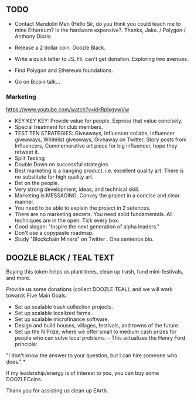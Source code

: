 ## TODO

- Contact Mandolin Man (Hello Sir, do you think you could teach me to mine Ethereum? Is the hardware expensive?. Thanks, Jake. / Polygon / Anthony Diorio
- Release a 2 dollar coin. Doozle Black.
- Write a quick letter to JS. Hi, can't get donation. Exploring two avenues. 


- Find Polygon and Ethereum foundations.
- Go on Bicoin talk...

### Marketing

https://www.youtube.com/watch?v=kHRplxgywVw

- KEY KEY KEY: Provide value for people. Express that value concisely. 
- Special treatment for club members. 
- TEST TEN STRATEGIES: Giveaways, Influencer collabs, Influencer giveaways, Whitelist giveaways, Giveaway on Twitter, Story posts from Influencers, Commemorative art piece for big influencer, hope they retweet it. 
- Split Testing
- Double Down on successful strategies
- Best marketing is a banging product. i.e. excellent quality art. There is no substitute for high quality art.  
- Bet on the people.
- Very strong development, ideas, and technical skill. 
- Marketing is MESSAGING. Convey the project in a concise and clear manner. 
- You need to be able to explain the project in 2 setences. 
- There are no marketing secrets. You need solid fundamentals. All techniques are in the open. Tick every box. 
- Good slogan: "Inspire the next generation of alpha leaders."   
- Don't use a copypaste roadmap. 
- Study "Blockchain Miners" on Twitter . One sentence bio. 



## DOOZLE BLACK / TEAL TEXT

Buying this token helps us plant trees, clean up trash, fund mini-festivals, and more.

Provide us some donations (collect DOOZLE TEAL), and we will work towards Five Main Goals:

- Set up scalable trash collection projects.
- Set up scalable localized farms.
- Set up scalable microfinance software.
- Design and build houses, villages, festivals, and towns of the future.
- Set up the N Prize, where we offer small to medium cash prizes for people who can solve local problems. -  This actualizes the Henry Ford principle:

"I don't know the answer to your question, but I can hire someone who does." *

If my leadership/energy is of interest to you, you can buy some DOOZLECoins.

Thank you for assisting us clean up EArth.

